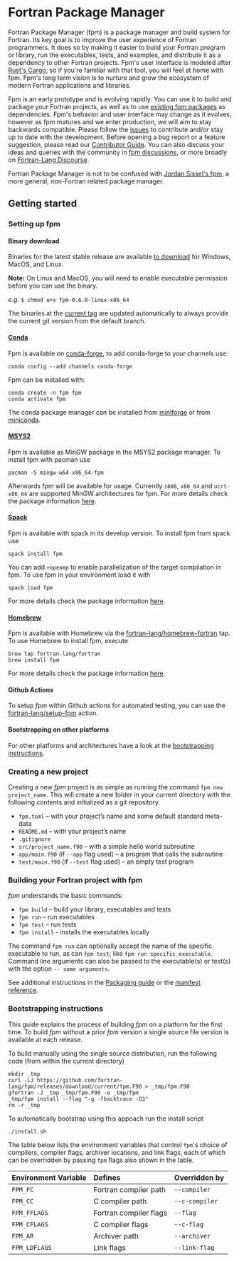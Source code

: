 # Fortran Package Manager

Fortran Package Manager (fpm) is a package manager and build system for Fortran.
Its key goal is to improve the user experience of Fortran programmers.
It does so by making it easier to build your Fortran program or library, run the
executables, tests, and examples, and distribute it as a dependency to other
Fortran projects.
Fpm's user interface is modeled after [Rust's Cargo](https://doc.rust-lang.org/cargo/),
so if you're familiar with that tool, you will feel at home with fpm.
Fpm's long term vision is to nurture and grow the ecosystem of modern Fortran
applications and libraries.

Fpm is an early prototype and is evolving rapidly.
You can use it to build and package your Fortran projects, as well as to use
[existing fpm packages](https://github.com/fortran-lang/fpm-registry) as dependencies.
Fpm's behavior and user interface may change as it evolves, however as fpm
matures and we enter production, we will aim to stay backwards compatible.
Please follow the [issues](https://github.com/fortran-lang/fpm/issues) to
contribute and/or stay up to date with the development.
Before opening a bug report or a feature suggestion, please read our
[Contributor Guide](CONTRIBUTING.md). You can also discuss your ideas and
queries with the community in
[fpm discussions](https://github.com/fortran-lang/fpm/discussions),
or more broadly on [Fortran-Lang Discourse](https://fortran-lang.discourse.group/).

Fortran Package Manager is not to be confused with
[Jordan Sissel's fpm](https://github.com/jordansissel/fpm), a more general,
non-Fortran related package manager.

## Getting started

### Setting up fpm

#### Binary download

Binaries for the latest stable release are available [to download](https://github.com/fortran-lang/fpm/releases/latest) for Windows, MacOS, and Linux.

__Note:__ On Linux and MacOS, you will need to enable executable permission before you can use the binary.

_e.g._ `$ chmod u+x fpm-0.6.0-linux-x86_64`

The binaries at the [current tag](https://github.com/fortran-lang/fpm/releases/tag/current) are updated automatically to always provide the current git version from the default branch.


#### [Conda]

Fpm is available on [conda-forge], to add conda-forge to your channels use:

```
conda config --add channels conda-forge
```

Fpm can be installed with:

```
conda create -n fpm fpm
conda activate fpm
```

The conda package manager can be installed from [miniforge](https://github.com/conda-forge/miniforge/releases)
or from [miniconda](https://docs.conda.io/en/latest/miniconda.html).

[Conda]: https://conda.io
[conda-forge]: https://conda-forge.org/


#### [MSYS2]

Fpm is available as MinGW package in the MSYS2 package manager.
To install fpm with pacman use

```
pacman -S mingw-w64-x86_64-fpm
```

Afterwards fpm will be available for usage.
Currently `i686`, `x86_64` and `ucrt-x86_64` are supported MinGW architectures for fpm.
For more details check the package information [here](https://packages.msys2.org/base/mingw-w64-fpm).

[MSYS2]: https://www.msys2.org/


#### [Spack]

Fpm is available with spack in its develop version.
To install fpm from spack use

```
spack install fpm
```

You can add `+openmp` to enable parallelization of the target compilation in fpm.
To use fpm in your environment load it with

```
spack load fpm
```

For more details check the package information [here](https://spack.readthedocs.io/en/latest/package_list.html#fpm).

[Spack]: https://spack.io


#### [Homebrew]

Fpm is available with Homebrew via the [fortran-lang/homebrew-fortran] tap.
To use Homebrew to install fpm, execute

```
brew tap fortran-lang/fortran
brew install fpm
```

For more details check the package information [here](https://spack.readthedocs.io/en/latest/package_list.html#fpm).

[Homebrew]: https://homebrew.io
[fortran-lang/homebrew-fortran]: https://github.com/fortran-lang/homebrew-fortran

#### Github Actions

To setup *fpm* within Github actions for automated testing, you can use the [fortran-lang/setup-fpm](https://github.com/marketplace/actions/setup-fpm) action.

#### Bootstrapping on other platforms

For other platforms and architectures have a look at the [bootstrapping instructions](#bootstrapping-instructions).

### Creating a new project

Creating a new *fpm* project is as simple as running the command
`fpm new project_name`. This will create a new folder in your current directory
with the following contents and initialized as a git repository.

* `fpm.toml` – with your project’s name and some default standard meta-data
* `README.md` – with your project’s name
* `.gitignore`
* `src/project_name.f90` – with a simple hello world subroutine
* `app/main.f90` (if `--app` flag used) – a program that calls the subroutine
* `test/main.f90` (if `--test` flag used) – an empty test program

### Building your Fortran project with fpm

*fpm* understands the basic commands:

* `fpm build` – build your library, executables and tests
* `fpm run` – run executables
* `fpm test` – run tests
* `fpm install` - installs the executables locally

The command `fpm run` can optionally accept the name of the specific executable
to run, as can `fpm test`; like `fpm run specific_executable`. Command line
arguments can also be passed to the executable(s) or test(s) with the option
`-- some arguments`.

See additional instructions in the [Packaging guide](PACKAGING.md) or
the [manifest reference](manifest-reference.md).


### Bootstrapping instructions

This guide explains the process of building *fpm* on a platform for the first time.
To build *fpm* without a prior *fpm* version a single source file version is available
at each release.

To build manually using the single source distribution, run the following code (from within the current directory)

```
mkdir _tmp
curl -LJ https://github.com/fortran-lang/fpm/releases/download/current/fpm.F90 > _tmp/fpm.F90
gfortran -J _tmp _tmp/fpm.F90 -o _tmp/fpm
_tmp/fpm install --flag "-g -fbacktrace -O3"
rm -r _tmp
```

To automatically bootstrap using this appoach run the install script

```
./install.sh
```

The table below lists the environment variables that control `fpm`'s choice of compilers, 
compiler flags, archiver locations, and link flags, each of which can be overridden by 
passing `fpm` flags also shown in the table.

| Environment Variable | Defines               | Overridden by  |
| :------------------- | :-------------------- | :------------- |
| `FPM_FC`             | Fortran compiler path | `--compiler`   |
| `FPM_CC`             | C compiler path       | `--c-compiler` |
| `FPM_FFLAGS`         | Fortran compiler flags| `--flag`       |
| `FPM_CFLAGS`         | C compiler flags      | `--c-flag`     |
| `FPM_AR`             | Archiver path         | `--archiver`   |
| `FPM_LDFLAGS`        | Link flags            | `--link-flag`  |
